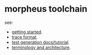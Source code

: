 # morpheus toolchain

see:
- [getting started](docs/getting_started.md).
- [trace format](docs/trace.md).
- [test generation docs/tutorial](docs/testgen.md).
- [terminology and architecture](docs/terms_and_architecture.md).
